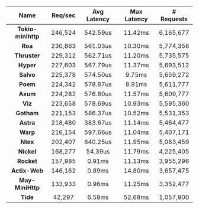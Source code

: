 |   **Name**   |   Req/sec   | Avg Latency | Max Latency |  # Requests |
|:------------:|:-----------:|:-----------:|:-----------:|:-----------:|
|**Tokio-minihttp** |246,524|542.59us|11.42ms|6,165,677|
|**Roa** |230,863|561.03us|10.30ms|5,774,358|
|**Thruster** |229,312|562.71us|11.20ms|5,735,575|
|**Hyper** |227,603|567.79us|11.37ms|5,693,512|
|**Salvo** |225,378|574.50us|9.75ms|5,659,272|
|**Poem** |224,342|578.87us|8.91ms|5,611,777|
|**Axum** |224,282|576.80us|11.57ms|5,609,777|
|**Viz** |223,658|578.69us|10.93ms|5,595,360|
|**Gotham** |221,153|586.37us|10.52ms|5,531,353|
|**Astra** |218,480|383.67us|11.14ms|5,464,477|
|**Warp** |216,154|597.66us|11.04ms|5,407,171|
|**Ntex** |202,407|640.25us|11.95ms|5,063,459|
|**Nickel** |168,277|54.39us|11.79ms|4,225,405|
|**Rocket** |157,985|0.91ms|11.13ms|3,955,296|
|**Actix-Web** |146,162|0.89ms|14.80ms|3,657,475|
|**May-MiniHttp** |133,933|0.96ms|11.25ms|3,352,477|
|**Tide** |42,297|6.58ms|52.68ms|1,057,900|
